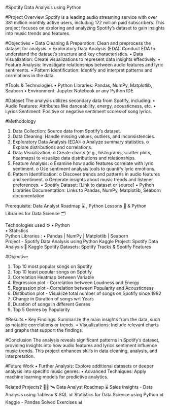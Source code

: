 #Spotify Data Analysis using Python 

#Project Overview
Spotify is a leading audio streaming service with over 381 million monthly active users, including 172 million paid subscribers. This project focuses on exploring and analyzing Spotify’s dataset to gain insights into music trends and features.

#Objectives
•	Data Cleaning & Preparation: Clean and preprocess the dataset for analysis.
•	Exploratory Data Analysis (EDA): Conduct EDA to understand the dataset’s structure and key characteristics.
•	Data Visualization: Create visualizations to represent data insights effectively.
•	Feature Analysis: Investigate relationships between audio features and lyric sentiments.
•	Pattern Identification: Identify and interpret patterns and correlations in the data.

#Tools & Technologies
•	Python Libraries: Pandas, NumPy, Matplotlib, Seaborn
•	Environment: Jupyter Notebook or any Python IDE

#Dataset
The analysis utilizes secondary data from Spotify, including:
•	Audio Features: Attributes like danceability, energy, acousticness, etc.
•	Lyrics Sentiment: Positive or negative sentiment scores of song lyrics.

#Methodology
1.	Data Collection: Source data from Spotify’s dataset.
2.	Data Cleaning: Handle missing values, outliers, and inconsistencies.
3.	Exploratory Data Analysis (EDA):
o	Analyze summary statistics.
o	Explore distributions and correlations.
4.	Data Visualization:
o	Create charts (e.g., histograms, scatter plots, heatmaps) to visualize data distributions and relationships.
5.	Feature Analysis:
o	Examine how audio features correlate with lyric sentiment.
o	Use sentiment analysis tools to quantify lyric emotions.
6.	Pattern Identification:
o	Discover trends and patterns in audio features and sentiment.
o	Generate insights about music trends and listener preferences.
•	Spotify Dataset: [Link to dataset or source]
•	Python Libraries Documentation: Links to Pandas, NumPy, Matplotlib, Seaborn documentation

Prerequisite: Data Analyst Roadmap ⌛ , Python Lessons 📑 & Python Libraries for Data Science 🗂️

Technologies used ⚙️
•	Python  
•	Statistics  
Python Libraries :
•	Pandas   | NumPy   | Matplotlib   | Seaborn  
Project - Spotify Data Analysis using Python
Kaggle Project: Spotify Data Analysis   🔗
Kaggle Spotify Datasets: Spotify Tracks & Spotify Features


#Objective
1.	Top 10 most popular songs on Spotify
2.	Top 10 least popular songs on Spotify
3.	Correlation Heatmap between Variable
4.	Regression plot - Correlation between Loudness and Energy
5.	Regression plot - Correlation between Popularity and Acousticness
6.	Distibution plot - Visualize total number of songs on Spotify since 1992
7.	Change in Duration of songs wrt Years
8.	Duration of songs in different Genres
9.	Top 5 Genres by Popularity
 
#Results
•	Key Findings: Summarize the main insights from the data, such as notable correlations or trends.
•	Visualizations: Include relevant charts and graphs that support the findings.

#Conclusion
The analysis reveals significant patterns in Spotify’s dataset, providing insights into how audio features and lyrics sentiment influence music trends. This project enhances skills in data cleaning, analysis, and interpretation.

#Future Work
•	Further Analysis: Explore additional datasets or deeper analysis into specific music genres.
•	Advanced Techniques: Apply machine learning models for predictive analytics.

Related Projects:question: 👨‍💻 🛰️
Data Analyst Roadmap ⌛
Sales Insights - Data Analysis using Tableau & SQL 📊
Statistics for Data Science using Python 📊
Kaggle - Pandas Solved Exercises 📊

